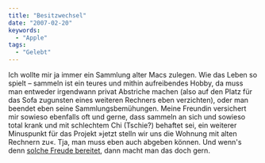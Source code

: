 ```yaml
---
title: "Besitzwechsel"
date: "2007-02-20"
keywords:
  - "Apple"
tags:
  - "Gelebt"
---
```


Ich wollte mir ja immer ein Sammlung alter Macs zulegen. Wie das Leben so spielt – sammeln ist ein teures und mithin aufreibendes Hobby, da muss man entweder irgendwann privat Abstriche machen (also auf den Platz für das Sofa zugunsten eines weiteren Rechners eben verzichten), oder man beendet eben seine Sammlungsbemühungen. Meine Freundin versichert mir sowieso ebenfalls oft und gerne, dass sammeln an sich und sowieso total krank und mit schlechtem Chi (Tschie?) behaftet sei, ein weiterer Minuspunkt für das Projekt »jetzt stelln wir uns die Wohnung mit alten Rechnern zu«. Tja, man muss eben auch abgeben können. Und wenn's denn [solche Freude bereitet](https://abraxandria.de/post/2007/02/20/my-apple/), dann macht man das doch gern.

